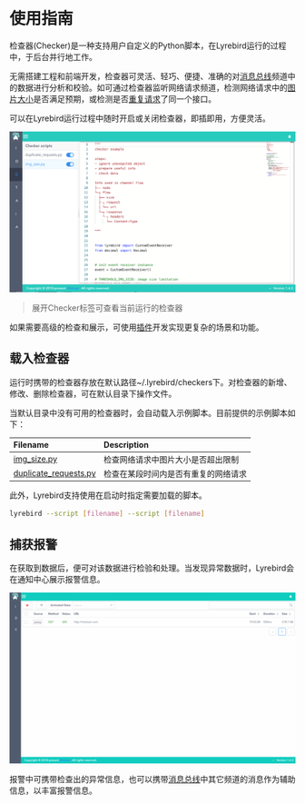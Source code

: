# 使用指南

检查器(Checker)是一种支持用户⾃定义的Python脚本，在Lyrebird运行的过程中，于后台并行地工作。

无需搭建工程和前端开发，检查器可灵活、轻巧、便捷、准确的对[消息总线](/advance/eventbus.md)频道中的数据进行分析和校验。如可通过检查器监听网络请求频道，检测网络请求中的[图片大小](/checker/examples.html#大图检测)是否满足预期，或检测是否[重复请求](/checker/examples.html#重复请求检测)了同一个接口。

可以在Lyrebird运行过程中随时开启或关闭检查器，即插即用，方便灵活。

![](../img/checker-a.png)

> 展开Checker标签可查看当前运行的检查器

如果需要高级的检查和展示，可使用[插件](/plugins/)开发实现更复杂的场景和功能。

## 载入检查器

运行时携带的检查器存放在默认路径~/.lyrebird/checkers下。对检查器的新增、修改、删除检查器，可在默认目录下操作文件。

当默认目录中没有可用的检查器时，会自动载入示例脚本。目前提供的示例脚本如下：

| Filename | Description |
| :------- | :---------- |
| [img_size.py](https://github.com/Meituan-Dianping/lyrebird/tree/master/lyrebird/examples/checkers/img_size.py) | 检查网络请求中图片大小是否超出限制 |
| [duplicate_requests.py](https://github.com/Meituan-Dianping/lyrebird/tree/master/lyrebird/examples/checkers/duplicate_requests.py) | 检查在某段时间内是否有重复的网络请求 |

此外，Lyrebird支持使用在启动时指定需要加载的脚本。

```sh
lyrebird --script [filename] --script [filename]
```

## 捕获报警

在获取到数据后，便可对该数据进行检验和处理。当发现异常数据时，Lyrebird会在通知中心展示报警信息。

![](../img/checker-b.gif)

报警中可携带检查出的异常信息，也可以携带[消息总线](/advance/eventbus.md)中其它频道的消息作为辅助信息，以丰富报警信息。

